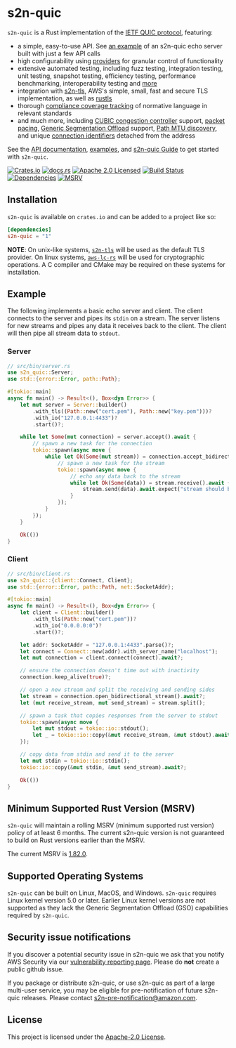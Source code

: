 # s2n-quic

`s2n-quic` is a Rust implementation of the [IETF QUIC protocol](https://quicwg.org/), featuring:

- a simple, easy-to-use API. See [an example](https://github.com/aws/s2n-quic/blob/main/examples/echo/src/bin/quic_echo_server.rs) of an s2n-quic echo server built with just a few API calls
- high configurability using [providers](https://docs.rs/s2n-quic/latest/s2n_quic/provider/index.html) for granular control of functionality
- extensive automated testing, including fuzz testing, integration testing, unit testing, snapshot testing, efficiency testing, performance benchmarking, interoperability testing and [more](https://github.com/aws/s2n-quic/blob/main/docs/dev-guide/ci.md)
- integration with [s2n-tls](https://github.com/aws/s2n-tls), AWS's simple, small, fast and secure TLS implementation, as well as [rustls](https://crates.io/crates/rustls)
- thorough [compliance coverage tracking](https://github.com/aws/s2n-quic/blob/main/docs/dev-guide/ci.md#compliance) of normative language in relevant standards
- and much more, including [CUBIC congestion controller](https://www.rfc-editor.org/rfc/rfc8312.html) support, [packet pacing](https://www.rfc-editor.org/rfc/rfc9002.html#name-pacing), [Generic Segmentation Offload](https://lwn.net/Articles/188489/) support, [Path MTU discovery](https://www.rfc-editor.org/rfc/rfc8899.html), and unique [connection identifiers](https://www.rfc-editor.org/rfc/rfc9000.html#name-connection-id) detached from the address

See the [API documentation](https://docs.rs/s2n-quic), [examples](https://github.com/aws/s2n-quic/tree/main/examples), and [s2n-quic Guide](https://aws.github.io/s2n-quic/index.html) to get started with `s2n-quic`.

[![Crates.io][crates-badge]][crates-url]
[![docs.rs][docs-badge]][docs-url]
[![Apache 2.0 Licensed][license-badge]][license-url]
[![Build Status][actions-badge]][actions-url]
[![Dependencies][dependencies-badge]][dependencies-url]
[![MSRV][msrv-badge]][msrv-url]

## Installation

`s2n-quic` is available on `crates.io` and can be added to a project like so:

```toml
[dependencies]
s2n-quic = "1"
```

**NOTE**: On unix-like systems, [`s2n-tls`](https://github.com/aws/s2n-tls) will be used as the default TLS provider.
On linux systems, [`aws-lc-rs`](https://github.com/awslabs/aws-lc-rs) will be used for cryptographic
operations. A C compiler and CMake may be required on these systems for installation.

## Example

The following implements a basic echo server and client. The client connects to the server and pipes its `stdin` on a stream. The server listens for new streams and pipes any data it receives back to the client. The client will then pipe all stream data to `stdout`.

### Server

```rust
// src/bin/server.rs
use s2n_quic::Server;
use std::{error::Error, path::Path};

#[tokio::main]
async fn main() -> Result<(), Box<dyn Error>> {
    let mut server = Server::builder()
        .with_tls((Path::new("cert.pem"), Path::new("key.pem")))?
        .with_io("127.0.0.1:4433")?
        .start()?;

    while let Some(mut connection) = server.accept().await {
        // spawn a new task for the connection
        tokio::spawn(async move {
            while let Ok(Some(mut stream)) = connection.accept_bidirectional_stream().await {
                // spawn a new task for the stream
                tokio::spawn(async move {
                    // echo any data back to the stream
                    while let Ok(Some(data)) = stream.receive().await {
                        stream.send(data).await.expect("stream should be open");
                    }
                });
            }
        });
    }

    Ok(())
}
```

### Client

```rust
// src/bin/client.rs
use s2n_quic::{client::Connect, Client};
use std::{error::Error, path::Path, net::SocketAddr};

#[tokio::main]
async fn main() -> Result<(), Box<dyn Error>> {
    let client = Client::builder()
        .with_tls(Path::new("cert.pem"))?
        .with_io("0.0.0.0:0")?
        .start()?;

    let addr: SocketAddr = "127.0.0.1:4433".parse()?;
    let connect = Connect::new(addr).with_server_name("localhost");
    let mut connection = client.connect(connect).await?;

    // ensure the connection doesn't time out with inactivity
    connection.keep_alive(true)?;

    // open a new stream and split the receiving and sending sides
    let stream = connection.open_bidirectional_stream().await?;
    let (mut receive_stream, mut send_stream) = stream.split();

    // spawn a task that copies responses from the server to stdout
    tokio::spawn(async move {
        let mut stdout = tokio::io::stdout();
        let _ = tokio::io::copy(&mut receive_stream, &mut stdout).await;
    });

    // copy data from stdin and send it to the server
    let mut stdin = tokio::io::stdin();
    tokio::io::copy(&mut stdin, &mut send_stream).await?;

    Ok(())
}
```

## Minimum Supported Rust Version (MSRV)

`s2n-quic` will maintain a rolling MSRV (minimum supported rust version) policy of at least 6 months. The current s2n-quic version is not guaranteed to build on Rust versions earlier than the MSRV.

The current MSRV is [1.82.0][msrv-url].

## Supported Operating Systems

`s2n-quic` can be built on Linux, MacOS, and Windows. `s2n-quic` requires Linux kernel version 5.0 or later. Earlier Linux kernel versions are not supported as they lack the Generic Segmentation Offload (GSO) capabilities required by `s2n-quic`.

## Security issue notifications

If you discover a potential security issue in s2n-quic we ask that you notify
AWS Security via our [vulnerability reporting page](http://aws.amazon.com/security/vulnerability-reporting/). Please do **not** create a public github issue.

If you package or distribute s2n-quic, or use s2n-quic as part of a large multi-user service, you may be eligible for pre-notification of future s2n-quic releases. Please contact s2n-pre-notification@amazon.com.

## License

This project is licensed under the [Apache-2.0 License][license-url].

[crates-badge]: https://img.shields.io/crates/v/s2n-quic.svg
[crates-url]: https://crates.io/crates/s2n-quic
[license-badge]: https://img.shields.io/badge/license-apache-blue.svg
[license-url]: https://aws.amazon.com/apache-2-0/
[actions-badge]: https://github.com/aws/s2n-quic/workflows/ci/badge.svg
[actions-url]: https://github.com/aws/s2n-quic/actions/workflows/ci.yml?query=branch%3Amain
[docs-badge]: https://img.shields.io/docsrs/s2n-quic.svg
[docs-url]: https://docs.rs/s2n-quic
[dependencies-badge]: https://img.shields.io/librariesio/release/cargo/s2n-quic.svg
[dependencies-url]: https://crates.io/crates/s2n-quic/dependencies
[msrv-badge]: https://img.shields.io/badge/MSRV-1.82.0-green
[msrv-url]: https://blog.rust-lang.org/2024/10/17/Rust-1.82.0/
